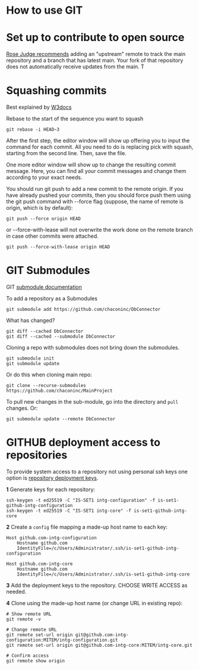 # How to use GIT

# Set up to contribute to open source

[Rose Judge recommends](https://github.com/readme/guides/configure-git-environment) 
adding an "upstream" remote to track the main repository and a 
branch that has latest main.  Your fork
of that repository does not automatically receive updates from the main.  T

# Squashing commits

Best explained by [W3docs](https://www.w3docs.com/snippets/git/how-to-combine-multiple-commits-into-one-with-3-steps.html)

Rebase to the start of the sequence you want to squash

	git rebase -i HEAD~3

After the first step, the editor window will show up offering you to input the command for each commit. All you need to do is replacing pick with squash, starting from the second line. Then, save the file.

One more editor window will show up to change the resulting commit message. Here, you can find all your commit messages and change them according to your exact needs.

You should run git push to add a new commit to the remote origin. If you have already pushed your commits, then you should force push them using the git push command with --force flag (suppose, the name of remote is origin, which is by default):

	git push --force origin HEAD

or --force-with-lease will not overwrite the work done on the remote branch in case other commits were attached.

	git push --force-with-lease origin HEAD

# GIT Submodules

GIT [submodule documentation](https://git-scm.com/book/en/v2/Git-Tools-Submodules)

To add a repository as a Submodules

	git submodule add https://github.com/chaconinc/DbConnector

What has changed?

	git diff --cached DbConnector
	git diff --cached --submodule DbConnector

Cloning a repo with submodules does not bring down the submodules.  

	git submodule init
	git submodule update

Or do this when cloning main repo:

	git clone --recurse-submodules https://github.com/chaconinc/MainProject

To pull new changes in the sub-module, go into the directory and `pull` changes.  Or:

	git submodule update --remote DbConnector


# GITHUB deployment access to repositories

To provide system access to a repository not using personal ssh keys one option is [repository deployment keys](https://docs.github.com/en/authentication/connecting-to-github-with-ssh/managing-deploy-keys#deploy-keys).

**1** Generate keys for each repository:

	ssh-keygen -t ed25519 -C "IS-SET1 intg-configuration" -f is-set1-github-intg-configuration
	ssh-keygen -t ed25519 -C "IS-SET1 intg-core" -f is-set1-github-intg-core

**2** Create a `config` file mapping a made-up host name to each key:

	Host github.com-intg-configuration
		Hostname github.com
		IdentityFile=/c/Users/Administrator/.ssh/is-set1-github-intg-configuration

	Host github.com-intg-core
		Hostname github.com
		IdentityFile=/c/Users/Administrator/.ssh/is-set1-github-intg-core

**3** Add the deployment keys to the repository.  CHOOSE WRITE ACCESS as needed.

**4** Clone using the made-up host name (or change URL in existing repo):

	# Show remote URL
	git remote -v

	# Change remote URL
	git remote set-url origin git@github.com-intg-configuration:MITEM/intg-configuration.git
	git remote set-url origin git@github.com-intg-core:MITEM/intg-core.git

	# Confirm access
	git remote show origin
